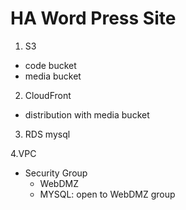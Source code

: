 # HA Word Press Site

1. S3
  - code bucket
  - media bucket
  
2. CloudFront
  - distribution with media bucket
  
3. RDS mysql

4.VPC
  - Security Group
    - WebDMZ
    - MYSQL: open to WebDMZ group
